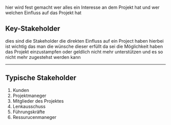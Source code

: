 hier wird fest gemacht wer alles ein Interesse an dem Projekt hat und wer welchen Einfluss auf das Projekt hat
## Key-Stakeholder 
dies sind die Stakeholder die direkten Einfluss auf ein Project haben 
hierbei ist wichtig das man die wünsche dieser erfüllt da sei die Möglichkeit haben das Projekt einzustampfen oder geldlich nicht mehr unterstützen und es so nicht mehr zugestehst werden kann 

---

## Typische Stakeholder 
1.  Kunden 
2.  Projektmaneger 
3. Mitglieder des Projektes 
4. Lenkausschuss 
5. Führungskräfte  
6. Ressurucenmaneger 

